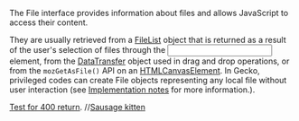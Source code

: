 The File interface provides information about files and allows JavaScript to access their content.

They are usually retrieved from a [FileList](https://developer.mozilla.org/en-US/docs/Web/API/FileList) object that is returned as a result of the user's selection of files through the [<input>](https://developer.mozilla.org/en-US/docs/Web/HTML/Element/Input) element, from the [DataTransfer](https://developer.mozilla.org/en-US/docs/Web/API/DataTransfer) object used in drag and drop operations, or from the `mozGetAsFile()` API on an [HTMLCanvasElement](https://developer.mozilla.org/en-US/docs/Web/API/HTMLCanvasElement). In Gecko, privileged codes can create File objects representing any local file without user interaction (see [Implementation notes](https://developer.mozilla.org/en-US/docs/Web/API/File#implementation_notes) for more information.).

[Test for 400 return](https://httpstat.us/404).
//[Sausage kitten](http://gatinhosalsicha.com.br/)
